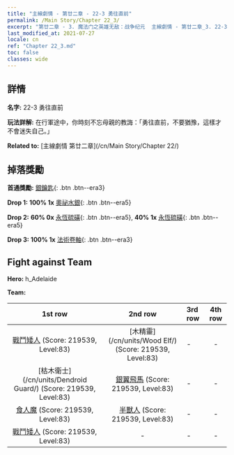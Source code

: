 ```yaml
---
title: "主線劇情 - 第廿二章 - 22-3 勇往直前"
permalink: /Main Story/Chapter 22_3/
excerpt: "第廿二章 - 3. 魔法门之英雄无敌：战争纪元  主線劇情 - 第廿二章_3. 22-3 勇往直前"
last_modified_at: 2021-07-27
locale: cn
ref: "Chapter 22_3.md"
toc: false
classes: wide
---
```


## 詳情

 **名字:** 22-3 勇往直前

 **玩法詳解:** 在行軍途中，你時刻不忘母親的教誨：「勇往直前，不要猶豫，這樣才不會迷失自己。」

 **Related to:** [主線劇情 第廿二章](/cn/Main Story/Chapter 22/)

## 掉落獎勵

 **首通獎勵:** [銀鑰匙](/cn/Items/con_693/){: .btn .btn--era3}

 **Drop 1:** **100% 1x** [奧祕水銀](/cn/Items/mat_77/){: .btn .btn--era5}

 **Drop 2:** **60% 0x** [永恆硫磺](/cn/Items/mat_71/){: .btn .btn--era5}, **40% 1x** [永恆硫磺](/cn/Items/mat_71/){: .btn .btn--era5}

 **Drop 3:** **100% 1x** [法術卷軸](/cn/Items/con_694/){: .btn .btn--era3}


## Fight against Team
 **Hero:** h_Adelaide

 **Team:**


  | 1st row | 2nd row | 3rd row | 4th row |
  |:----:|:----:|:----|:----:|
  | [戰鬥矮人](/cn/units/Dwarf/) (Score: 219539, Level:83)  | [木精靈](/cn/units/Wood Elf/) (Score: 219539, Level:83)  | - | - |
  | [枯木衛士](/cn/units/Dendroid Guard/) (Score: 219539, Level:83)  | [銀翼飛馬](/cn/units/Pegasus/) (Score: 219539, Level:83)  | - | - |
  | [食人魔](/cn/units/Ogre/) (Score: 219539, Level:83)  | [半獸人](/cn/units/Orc/) (Score: 219539, Level:83)  | - | - |
  | [戰鬥矮人](/cn/units/Dwarf/) (Score: 219539, Level:83)  | - | - | - |


